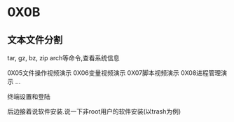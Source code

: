 # 0X0B 

## 文本文件分割

tar, gz, bz, zip
arch等命令,查看系统信息

0X05文件操作视频演示
0X06变量视频演示
0X07脚本视频演示
0X08进程管理演示
...

终端设置和登陆


后边接着说软件安装.说一下非root用户的软件安装(以trash为例)